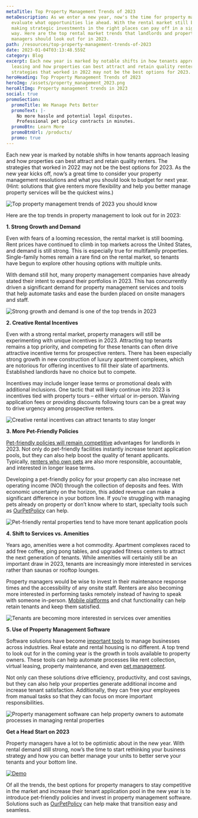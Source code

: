 ```yaml
---
metaTitle: Top Property Management Trends of 2023
metaDescription: As we enter a new year, now's the time for property managers to
  evaluate what opportunities lie ahead. With the rental market still booming,
  making strategic investments in the right places can pay off in a significant
  way. Here are the top rental market trends that landlords and property
  managers should look out for in 2023.
path: /resources/top-property-management-trends-of-2023
date: 2023-01-04T03:13:48.559Z
category: Blog
excerpt: Each new year is marked by notable shifts in how tenants approach
  leasing and how properties can best attract and retain quality renters. The
  strategies that worked in 2022 may not be the best options for 2023.
heroHeading: Top Property Management Trends of 2023
heroImg: /assets/property_management_2023.png
heroAltImg: Property management trends in 2023
social: true
promoSection:
  promoTitle: We Manage Pets Better
  promoText: |-
    No more hassle and potential legal disputes. 
    Professional pet policy contracts in minutes.
  promoBtn: Learn More
  promoBtnUrl: /products/
  promo: true
---
```

Each new year is marked by notable shifts in how tenants approach leasing and how properties can best attract and retain quality renters. The strategies that worked in 2022 may not be the best options for 2023. As the new year kicks off, now’s a great time to consider your property management resolutions and what you should look to budget for next year. (Hint: solutions that give renters more flexibility and help you better manage property services will be the quickest wins.)

![Top property management trends of 2023 you should know](/assets/property_management_trends_in_2023.png)

Here are the top trends in property management to look out for in 2023:

**1. Strong Growth and Demand**

Even with fears of a looming recession, the rental market is still booming. Rent prices have continued to climb in top markets across the United States, and demand is still strong. This is especially true for multifamily properties. Single-family homes remain a rare find on the rental market, so tenants have begun to explore other housing options with multiple units. 

With demand still hot, many property management companies have already stated their intent to expand their portfolios in 2023. This has concurrently driven a significant demand for property management services and tools that help automate tasks and ease the burden placed on onsite managers and staff.

![Strong growth and demand is one of the top trends in 2023](/assets/increase_tenant_applications_in_2023.png)

**2. Creative Rental Incentives**

Even with a strong rental market, property managers will still be experimenting with unique incentives in 2023. Attracting top tenants remains a top priority, and competing for these tenants can often drive attractive incentive terms for prospective renters. There has been especially strong growth in new construction of luxury apartment complexes, which are notorious for offering incentives to fill their slate of apartments. Established landlords have no choice but to compete.

Incentives may include longer lease terms or promotional deals with additional inclusions. One tactic that will likely continue into 2023 is incentives tied with property tours – either virtual or in-person. Waiving application fees or providing discounts following tours can be a great way to drive urgency among prospective renters.

![Creative rental incentives can attract tenants to stay longer](/assets/tips_for_longer_lease_terms.png)

**3. More Pet-Friendly Policies**

[Pet-friendly policies will remain competitive](https://landlordtech.com/resources/landlord-Q&A-should-you-move-to-a-pet-friendly-policy) advantages for landlords in 2023. Not only do pet-friendly facilities instantly increase tenant application pools, but they can also help boost the quality of tenant applicants. Typically, [renters who own pets](https://landlordtech.com/resources/the-landlords-guide-to-tenants-with-pets) are also more responsible, accountable, and interested in longer lease terms.

Developing a pet-friendly policy for your property can also increase net operating income (NOI) through the collection of deposits and fees. With economic uncertainty on the horizon, this added revenue can make a significant difference in your bottom line. If you’re struggling with managing pets already on property or don’t know where to start, specialty tools such as [OurPetPolicy](https://landlordtech.com/products) can help.

![Pet-friendly rental properties tend to have more tenant application pools](/assets/rental_agreement_animal_addendum.png)

**4. Shift to Services vs. Amenities**

Years ago, amenities were a hot commodity. Apartment complexes raced to add free coffee, ping pong tables, and upgraded fitness centers to attract the next generation of tenants. While amenities will certainly still be an important draw in 2023, tenants are increasingly more interested in services rather than saunas or rooftop lounges.

Property managers would be wise to invest in their maintenance response times and the accessibility of any onsite staff. Renters are also becoming more interested in performing tasks remotely instead of having to speak with someone in-person. [Mobile platforms](https://ourpetpolicy.com/) and chat functionality can help retain tenants and keep them satisfied.

![Tenants are becoming more interested in services over amenities](/assets/property_tech_software_for_landlords.png)

**5. Use of Property Management Software**

Software solutions have become [important tools](https://landlordtech.com/resources/new-pet-training-tool-feature-added-to-pet-management-platform-ourpetpolicy) to manage businesses across industries. Real estate and rental housing is no different. A top trend to look out for in the coming year is the growth in tools available to property owners. These tools can help automate processes like rent collection, virtual leasing, property maintenance, and even [pet management](https://landlordtech.com/about/). 

Not only can these solutions drive efficiency, productivity, and cost savings, but they can also help your properties generate additional income and increase tenant satisfaction. Additionally, they can free your employees from manual tasks so that they can focus on more important responsibilities.

![Property management software can help property owners to automate processes in managing rental properties](/assets/pet_management_software_for_rental_properties.png)

**Get a Head Start on 2023**

Property managers have a lot to be optimistic about in the new year. With rental demand still strong, now’s the time to start rethinking your business strategy and how you can better manage your units to better serve your tenants and your bottom line.

[![Demo](/assets/ourpetpolicy_recommended_property_management_software.png "Demo")](https://landlordtech.com/request-demo/)

Of all the trends, the best options for property managers to stay competitive in the market and increase their tenant application pool in the new year is to introduce pet-friendly policies and invest in property management software. Solutions such as [OurPetPolicy](https://landlordtech.com/products) can help make that transition easy and seamless.